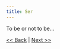 ```yaml
---
title: Ser
---
```

To be or not to be...

[<< Back](/resources/verbos-de-seth/)&nbsp;|&nbsp;[Next >>](/resources/verbos-de-seth/estar)


